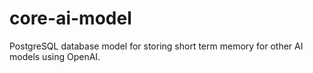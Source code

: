 # core-ai-model
PostgreSQL database model for storing short term memory for other AI models using OpenAI.
